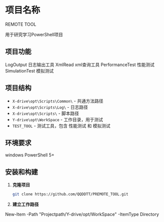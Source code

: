 # 项目名称

REMOTE TOOL

用于研究学习PowerShell项目

## 项目功能

LogOutput 日志输出工具
XmlRead xml查询工具
PerformanceTest 性能测试
SimulationTest 模拟测试

## 项目结构

- `X-drive\opt\Scripts\Common\` - 共通方法路径
- `X-drive\opt\Scripts\Log\` - 日志路径
- `X-drive\opt\Scripts\` - 脚本路径
- `Y-drive\opt\WorkSpace` - 工作目录，用于测试
- `TEST_TOOL` - 测试工具，包含 性能测试 和 模拟测试

## 环境要求

windows
PowerShell 5+

## 安装和构建

1. **克隆项目**

   ```sh
   git clone https://github.com/QQDDTT/PREMOTE_TOOL.git

2. **建立工作路径**

New-Item -Path "Projectpath/Y-drive/opt/WorkSpace" -ItemType Directory
